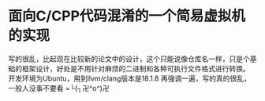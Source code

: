 # 面向C/CPP代码混淆的一个简易虚拟机的实现
写的很乱，比起现在比较新的论文中的设计，这个只能说像仓库名一样，只是个基础的框架设计，好处是不用针对麻烦的二进制和各种可执行文件格式进行转换。
开发环境为Ubuntu，用到llvm/clang版本是18.1.8
再强调一遍，写的真的很乱，一般人没事不要看 =└(┐卍^o^)卍
